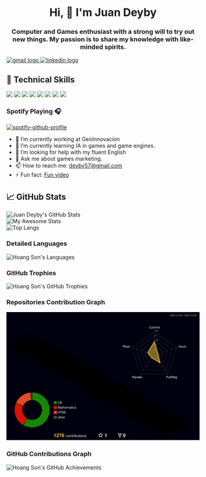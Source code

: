 <h1 align="center">Hi, 👋 I'm Juan Deyby</h1>
<h3 align="center">Computer and Games enthusiast with a strong will to try out new things. My passion is to share my knowledge with like-minded spirits.</h3>
<div align="left">
  <a href="deyby57@gmail.com" target="_blank">
    <img src="https://img.shields.io/static/v1?message=Gmail&logo=gmail&label=&color=D14836&logoColor=white&labelColor=&style=for-the-badge" height="35" alt="gmail logo"  />
  </a>
  <a href="https://www.linkedin.com/in/juandeyby/" target="_blank">
    <img src="https://img.shields.io/static/v1?message=LinkedIn&logo=linkedin&label=&color=0077B5&logoColor=white&labelColor=&style=for-the-badge" height="35" alt="linkedin logo"  />
  </a>
</div>

## 💼 Technical Skills

![](https://img.shields.io/badge/Code-Unity-informational?style=flat&logo=unity&color=61DAFB)
![](https://img.shields.io/badge/Code-CSharp-informational?style=flat&logo=CSharp#&color=764ABC)
![](https://img.shields.io/badge/Code-JavaScript-informational?style=flat&logo=JavaScript&color=F7DF1E)
![](https://img.shields.io/badge/Modeling-Blender-informational?style=flat&logo=Blender&color=CC342D)
![](https://img.shields.io/badge/Sound-LMMS-informational?style=flat&logo=LMMS&color=CC0000)
![](https://img.shields.io/badge/Code-HTML5-informational?style=flat&logo=HTML5&color=E34F26)
![](https://img.shields.io/badge/Graphics-Inkscape-informational?style=flat&logo=Inkscape&color=336791)
![](https://img.shields.io/badge/Tools-GitHub-informational?style=flat&logo=GitHub&color=181717)

### Spotify Playing 🎧
[![spotify-github-profile](https://spotify-github-profile.kittinanx.com/api/view?uid=juandeyby&cover_image=true&theme=default&show_offline=false&background_color=121212&interchange=false)](https://github.com/kittinan/spotify-github-profile)

- 🔭 I’m currently working at GeoInnovacion
- 🌱 I’m currently learning IA in games and game engines.
- 🤔 I’m looking for help with my fluent English
- 💬 Ask me about games marketing.
- 📫 How to reach me: deyby57@gmail.com
- ⚡ Fun fact: [Fun video](https://www.youtube.com/watch?v=kJrnWvf494w)

## 📈 GitHub Stats 

<div align="left">
    <img src="https://github-readme-stats.vercel.app/api?username=juandeyby&show_icons=true&theme=radical" alt="Juan Deyby's GitHub Stats" />
</div>

<div align="left">
    <img src="https://awesome-github-stats.azurewebsites.net/user-stats/juandeyby?cardType=level&theme=radical&preferLogin=false" alt="My Awesome Stats" />
</div>

<div align="left">
    <img src="https://github-readme-stats.vercel.app/api/top-langs/?username=juandeyby&layout=compact&theme=radical&langs_count=20" alt="Top Langs" />
</div>

### Detailed Languages
<div align="left">
    <img src="https://github-readme-stats.vercel.app/api/top-langs/?username=juandeyby&langs_count=20&theme=radical" alt="Hoang Son's Languages" />
</div>

### GitHub Trophies
<div align="left">
    <img src="https://github-profile-trophy.vercel.app/?username=juandeyby&theme=radical&no-frame=true&margin-w=4" alt="Hoang Son's GitHub Trophies" />
</div>

### Repositories Contribution Graph
![](./profile-3d-contrib/profile-night-rainbow.svg)

### GitHub Contributions Graph
<div align="left">
    <img src="https://github-profile-summary-cards.vercel.app/api/cards/profile-details?username=juandeyby&theme=radical" alt="Hoang Son's GitHub Achievements" />
</div>

<!--
**Juandeyby/Juandeyby** is a ✨ _special_ ✨ repository because its `README.md` (this file) appears on your GitHub profile.

Here are some ideas to get you started:


- 🌱 I’m currently learning ...
- 👯 I’m looking to collaborate on ...
- 🤔 I’m looking for help with ...
- 💬 Ask me about ...
- 📫 How to reach me: ...
- 😄 Pronouns: ...
- ⚡ Fun fact: ...
-->

